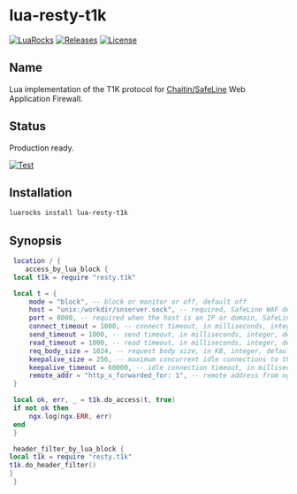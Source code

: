 # lua-resty-t1k

[![LuaRocks](https://img.shields.io/luarocks/v/blaisewang/lua-resty-t1k?style=flat-square)](https://luarocks.org/modules/blaisewang/lua-resty-t1k)
[![Releases](https://img.shields.io/github/v/release/chaitin/lua-resty-t1k?style=flat-square)](https://github.com/chaitin/lua-resty-t1k/releases)
[![License](https://img.shields.io/github/license/chaitin/lua-resty-t1k?color=ff69b4&style=flat-square)](https://github.com/chaitin/lua-resty-t1k/blob/main/LICENSE)

## Name

Lua implementation of the T1K protocol for [Chaitin/SafeLine](https://github.com/chaitin/safeline) Web Application Firewall.

## Status

Production ready.

[![Test](https://img.shields.io/github/actions/workflow/status/chaitin/lua-resty-t1k/test.yml?logo=github&style=flat-square)](https://github.com/chaitin/lua-resty-t1k/actions)

## Installation

```bash
luarocks install lua-resty-t1k
```

## Synopsis

```lua
 location / {
    access_by_lua_block {
 local t1k = require "resty.t1k"

 local t = {
     mode = "block", -- block or monitor or off, default off
     host = "unix:/workdir/snserver.sock", -- required, SafeLine WAF detection service host, unix domain socket, IP, or domain is supported, string
     port = 8000, -- required when the host is an IP or domain, SafeLine WAF detection service port, integer
     connect_timeout = 1000, -- connect timeout, in milliseconds, integer, default 1s (1000ms)
     send_timeout = 1000, -- send timeout, in milliseconds, integer, default 1s (1000ms)
     read_timeout = 1000, -- read timeout, in milliseconds, integer, default 1s (1000ms)
     req_body_size = 1024, -- request body size, in KB, integer, default 1MB (1024KB)
     keepalive_size = 256, -- maximum concurrent idle connections to the SafeLine WAF detection service, integer, default 256
     keepalive_timeout = 60000, -- idle connection timeout, in milliseconds, integer, default 60s (60000ms)
     remote_addr = "http_x_forwarded_for: 1", -- remote address from ngx.var.VARIABLE, string, default from ngx.var.remote_addr
 }

 local ok, err, _ = t1k.do_access(t, true)
 if not ok then
     ngx.log(ngx.ERR, err)
 end
 }

 header_filter_by_lua_block {
local t1k = require "resty.t1k"
t1k.do_header_filter()
}
 }
```
